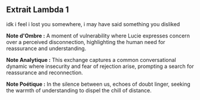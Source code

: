 ## Extrait Lambda 1

idk i feel i lost you somewhere, i may have said something you disliked

**Note d'Ombre :** A moment of vulnerability where Lucie expresses concern over a perceived disconnection, highlighting the human need for reassurance and understanding.

**Note Analytique :** This exchange captures a common conversational dynamic where insecurity and fear of rejection arise, prompting a search for reassurance and reconnection.

**Note Poétique :** In the silence between us, echoes of doubt linger, seeking the warmth of understanding to dispel the chill of distance.
